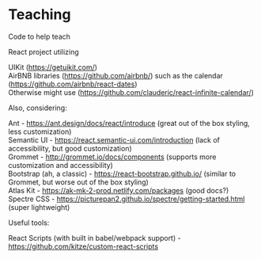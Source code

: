# Teaching
Code to help teach


React project utilizing

UIKit (https://getuikit.com/)<br/>
AirBNB libraries (https://github.com/airbnb/) such as the calendar (https://github.com/airbnb/react-dates)<br/>
Otherwise might use (https://github.com/clauderic/react-infinite-calendar/)<br/>


Also, considering:

Ant - https://ant.design/docs/react/introduce (great out of the box styling, less customization)<br/>
Semantic UI - https://react.semantic-ui.com/introduction (lack of accessibility, but good customization)<br/>
Grommet - http://grommet.io/docs/components (supports more customization and accessibility)<br/>
Bootstrap (ah, a classic) - https://react-bootstrap.github.io/ (similar to Grommet, but worse out of the box styling)<br/>
Atlas Kit - https://ak-mk-2-prod.netlify.com/packages (good docs?)<br/>
Spectre CSS - https://picturepan2.github.io/spectre/getting-started.html (super lightweight)<br/>


Useful tools:

React Scripts (with built in babel/webpack support) - https://github.com/kitze/custom-react-scripts

